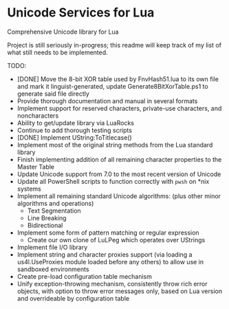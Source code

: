 # Unicode Services for Lua
Comprehensive Unicode library for Lua

Project is still seriously in-progress; this readme will keep track of my list of what still needs to be implemented.

TODO:
* [DONE] Move the 8-bit XOR table used by FnvHash51.lua to its own file and mark it linguist-generated, update Generate8BitXorTable.ps1 to generate said file directly
* Provide thorough documentation and manual in several formats
* Implement support for reserved characters, private-use characters, and noncharacters
* Ability to get/update library via LuaRocks
* Continue to add thorough testing scripts
* [DONE] Implement UString:ToTitlecase()
* Implement most of the original string methods from the Lua standard library
* Finish implementing addition of all remaining character properties to the Master Table
* Update Unicode support from 7.0 to the most recent version of Unicode
* Update all PowerShell scripts to function correctly with `pwsh` on \*nix systems
* Implement all remaining standard Unicode algorithms: (plus other minor algorithms and operations)
  * Text Segmentation
  * Line Breaking
  * Bidirectional
* Implement some form of pattern matching or regular expression
  * Create our own clone of LuLPeg which operates over UStrings
* Implement file I/O library
* Implement string and character proxies support (via loading a us4l.UseProxies module loaded before any others) to allow use in sandboxed environments
* Create pre-load configuration table mechanism
* Unify exception-throwing mechanism, consistently throw rich error objects, with option to throw error messages only, based on Lua version and overrideable by configuration table